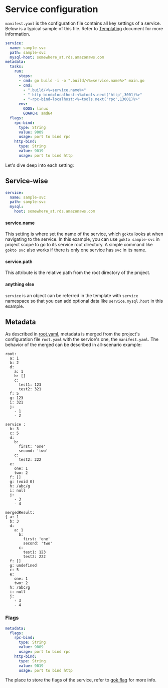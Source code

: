 # Service configuration

`manifest.yaml` is the configuration file contains all key settings of a service. Below is a typical sample of this file. Refer to [Templating](templating.md) document for more information.

```yaml
service:
  name: sample-svc
  path: sample-svc
  mysql-host: somewhere_at.rds.amazonaws.com
metadata:
  tasks:
    run:
      steps:
      - cmd: go build -i -o ".build/<%=service.name%>" main.go
      - cmd:
        - ".build/<%=service.name%>"
        - "-http-bind=localhost:<%=tools.next('http',3001)%>"
        - "-rpc-bind=localhost:<%=tools.next('rpc',13001)%>"
      env:
        GOOS: linux
        GOARCH: amd64
  flags:
    rpc-bind:
      type: String
      value: 9009
      usage: port to bind rpc
    http-bind:
      type: String
      value: 9019
      usage: port to bind http
```

Let's dive deep into each setting:

## Service-wise

```yaml
service:
  name: sample-svc
  path: sample-svc
  mysql:
    host: somewhere_at.rds.amazonaws.com
```

#### service.name

This setting is where set the name of the service, which `gokto` looks at when navigating to the service. In this example, you can use `gokto sample-svc` in project scope to go to its service root directory. A simple command like `gokto svc` also works if there is only one service has `svc` in its name.

#### service.path

This attribute is the relative path from the root directory of the project.

#### anything else

`service` is an object can be referred in the template with `service` namespace so that you can add optional data like `service.mysql.host` in this example.

## Metadata

As described in [root.yaml](root.yaml.md), metadata is merged from the project's configuration file `root.yaml` with the service's one, the `manifest.yaml`. The behavior of the merged can be described in all-scenario example:

```
root:
  a: 1
  b: 2
  d:
    a: 1
    b: []
    c:
      test1: 123
      test2: 321
  f: 5
  g: 123
  i: 321
  j:
    - 1
    - 2

service :
  b: 3
  c: 5
  d:
    b:
      first: 'one'
      second: 'two'
    c:
      test2: 222
  e:
    one: 1
    two: 2
  f: []
  g: (void 0)
  h: /abc/g
  i: null
  j:
    - 3
    - 4

mergedResult:
{ a: 1
  b: 3
  d:
    a: 1
      b:
        first: 'one'
        second: 'two'
      c:
        test1: 123
        test2: 222
  f: []
  g: undefined
  c: 5
  e:
    one: 1
    two: 2
  h: /abc/g
  i: null
  j:
    - 3
    - 4
```

### Flags

```yaml
metadata:
  flags:
    rpc-bind:
      type: String
      value: 9009
      usage: port to bind rpc
    http-bind:
      type: String
      value: 9019
      usage: port to bind http
```

The place to store the flags of the service, refer to [gok flag](../commands/flag.md) for more info.